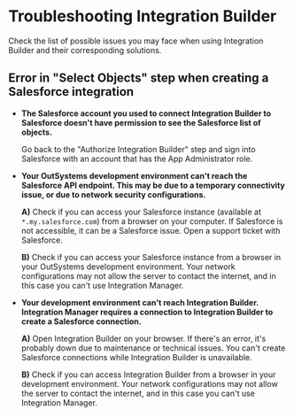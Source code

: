 # Troubleshooting Integration Builder

Check the list of possible issues you may face when using Integration Builder and their corresponding solutions.

## Error in "Select Objects" step when creating a Salesforce integration

* **The Salesforce account you used to connect Integration Builder to Salesforce doesn't have permission to see the Salesforce list of objects.**

    Go back to the "Authorize Integration Builder" step and sign into Salesforce with an account that has the App Administrator role.

* **Your OutSystems development environment can't reach the Salesforce API endpoint. This may be due to a temporary connectivity issue, or due to network security configurations.**

    **A)** Check if you can access your Salesforce instance (available at `*.my.salesforce.com`) from a browser on your computer. If Salesforce is not accessible, it can be a Salesforce issue. Open a support ticket with Salesforce.

    **B)** Check if you can access your Salesforce instance from a browser in your OutSystems development environment. Your network configurations may not allow the server to contact the internet, and in this case you can't use Integration Manager.

* **Your development environment can't reach Integration Builder. Integration Manager requires a connection to Integration Builder to create a Salesforce connection.**

    **A)** Open Integration Builder on your browser. If there's an error, it's probably down due to maintenance or technical issues. You can't create Salesforce connections while Integration Builder is unavailable.

    **B)** Check if you can access Integration Builder from a browser in your development environment. Your network configurations may not allow the server to contact the internet, and in this case you can't use Integration Manager.

